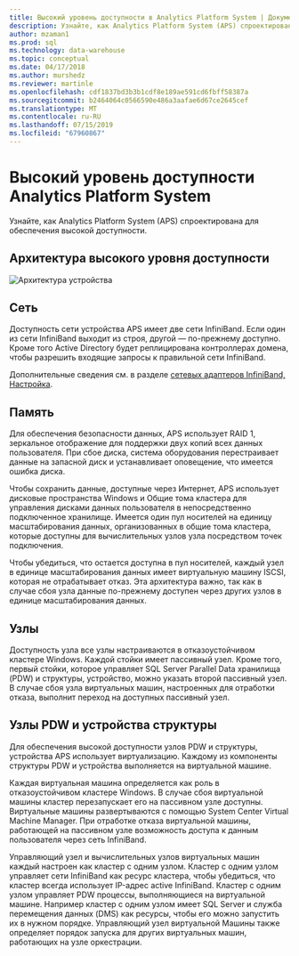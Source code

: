 ```yaml
---
title: Высокий уровень доступности в Analytics Platform System | Документация Майкрософт
description: Узнайте, как Analytics Platform System (APS) спроектирована для обеспечения высокой доступности.
author: mzaman1
ms.prod: sql
ms.technology: data-warehouse
ms.topic: conceptual
ms.date: 04/17/2018
ms.author: murshedz
ms.reviewer: martinle
ms.openlocfilehash: cdf1837bd3b3b1cdf8e189ae591cd6fbff58387a
ms.sourcegitcommit: b2464064c0566590e486a3aafae6d67ce2645cef
ms.translationtype: MT
ms.contentlocale: ru-RU
ms.lasthandoff: 07/15/2019
ms.locfileid: "67960867"
---
```

# <a name="analytics-platform-system-high-availability"></a>Высокий уровень доступности Analytics Platform System
Узнайте, как Analytics Platform System (APS) спроектирована для обеспечения высокой доступности.  
  
## <a name="high-availability-architecture"></a>Архитектура высокого уровня доступности  
![Архитектура устройства](media/appliance-architecture.png "архитектура устройства")  
  
## <a name="network"></a>Сеть  
Доступность сети устройства APS имеет две сети InfiniBand. Если один из сети InfiniBand выходит из строя, другой — по-прежнему доступно. Кроме того Active Directory будет реплицирована контроллерах домена, чтобы разрешить входящие запросы к правильной сети InfiniBand.  
  
Дополнительные сведения см. в разделе [сетевых адаптеров InfiniBand, Настройка](configure-infiniband-network-adapters.md).  
  
## <a name="storage"></a>Память  
Для обеспечения безопасности данных, APS использует RAID 1, зеркальное отображение для поддержки двух копий всех данных пользователя. При сбое диска, система оборудования перестраивает данные на запасной диск и устанавливает оповещение, что имеется ошибка диска.  
  
Чтобы сохранить данные, доступные через Интернет, APS использует дисковые пространства Windows и Общие тома кластера для управления дисками данных пользователя в непосредственно подключенное хранилище. Имеется один пул носителей на единицу масштабирования данных, организованных в общие тома кластера, которые доступны для вычислительных узлов узла посредством точек подключения.  
  
Чтобы убедиться, что остается доступна в пул носителей, каждый узел в единице масштабирования данных имеет виртуальную машину ISCSI, которая не отрабатывает отказ. Эта архитектура важно, так как в случае сбоя узла данные по-прежнему доступен через других узлов в единице масштабирования данных.  
  
## <a name="hosts"></a>Узлы  
Доступность узла все узлы настраиваются в отказоустойчивом кластере Windows. Каждой стойки имеет пассивный узел. Кроме того, первый стойки, которое управляет SQL Server Parallel Data хранилища (PDW) и структуры, устройство, можно указать второй пассивный узел. В случае сбоя узла виртуальных машин, настроенных для отработки отказа, выполнит переход на доступных пассивный узел.  
  
## <a name="pdw-nodes-and-appliance-fabric"></a>Узлы PDW и устройства структуры  
Для обеспечения высокой доступности узлов PDW и структуры, устройства APS использует виртуализацию. Каждому из компоненты структуры PDW и устройства выполняется на виртуальной машине.  
  
Каждая виртуальная машина определяется как роль в отказоустойчивом кластере Windows. В случае сбоя виртуальной машины кластер перезапускает его на пассивном узле доступны. Виртуальные машины развертываются с помощью System Center Virtual Machine Manager. При отработке отказа виртуальной машины, работающей на пассивном узле возможность доступа к данным пользователя через сеть InfiniBand.  
  
Управляющий узел и вычислительных узлов виртуальных машин каждый настроен как кластер с одним узлом. Кластер с одним узлом управляет сети InfiniBand как ресурс кластера, чтобы убедиться, что кластер всегда использует IP-адрес active InfiniBand. Кластер с одним узлом управляет PDW процессы, выполняющиеся на виртуальной машине. Например кластер с одним узлом имеет SQL Server и служба перемещения данных (DMS) как ресурсы, чтобы его можно запустить их в нужном порядке. Управляющий узел виртуальной Машины также определяет порядок запуска для других виртуальных машин, работающих на узле оркестрации.  
  
